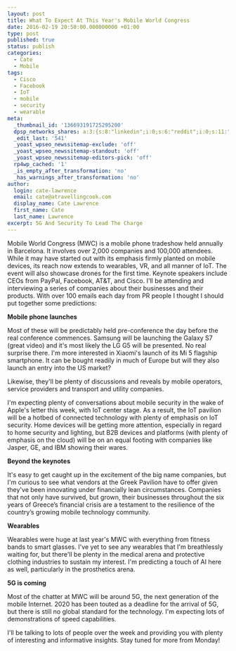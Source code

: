 ```yaml
---
layout: post
title: What To Expect At This Year's Mobile World Congress
date: 2016-02-19 20:50:00.000000000 +01:00
type: post
published: true
status: publish
categories:
  - Cate
  - Mobile
tags:
  - Cisco
  - Facebook
  - IoT
  - mobile
  - security
  - wearable
meta:
  _thumbnail_id: '136693191725295200'
  dpsp_networks_shares: a:3:{s:8:"linkedin";i:0;s:6:"reddit";i:0;s:11:"google-plus";i:0;}
  _edit_last: '541'
  _yoast_wpseo_newssitemap-exclude: 'off'
  _yoast_wpseo_newssitemap-standout: 'off'
  _yoast_wpseo_newssitemap-editors-pick: 'off'
  rp4wp_cached: '1'
  _is_empty_after_transformation: 'no'
  _has_warnings_after_transformation: 'no'
author:
  login: cate-lawrence
  email: cate@atravellingcook.com
  display_name: Cate Lawrence
  first_name: Cate
  last_name: Lawrence
excerpt: 5G And Security To Lead The Charge
---
```

Mobile World Congress (MWC) is a mobile phone tradeshow held annually in
Barcelona. It involves over 2,000 companies and 100,000 attendees. While
it may have started out with its emphasis firmly planted on mobile
devices, its reach now extends to wearables, VR, and all manner of IoT.
The event will also showcase drones for the first time. Keynote speakers
include CEOs from PayPal, Facebook, AT&T, and Cisco. I'll be attending
and interviewing a series of companies about their businesses and their
products. With over 100 emails each day from PR people I thought I
should put together some predictions:

**Mobile phone launches**

Most of these will be predictably held pre-conference the day before the
real conference commences. Samsung will be launching the Galaxy S7
(great video) and it's most likely the LG G5 will be presented. No real
surprise there. I'm more interested in Xiaomi's launch of its Mi 5
flagship smartphone. It can be bought readily in much of Europe but will
they also launch an entry into the US market?

Likewise, they'll be plenty of discussions and reveals by mobile
operators, service providers and transport and utility companies. 

I'm expecting plenty of conversations about mobile security in the wake
of Apple's letter this week, with IoT center stage. As a result, the IoT
pavilion will be a hotbed of connected technology with plenty of
emphasis on IoT security. Home devices will be getting more attention,
especially in regard to home security and lighting, but B2B devices and
platforms (with plenty of emphasis on the cloud) will be on an equal
footing with companies like Jasper, GE, and IBM showing their wares. 

**Beyond the keynotes**

It's easy to get caught up in the excitement of the big name companies,
but I'm curious to see what vendors at the Greek Pavilion have to offer
given they've been innovating under financially lean circumstances.
Companies that not only have survived, but grown, their businesses
throughout the six years of Greece’s financial crisis are a testament to
the resilience of the country’s growing mobile technology community.

**Wearables**

Wearables were huge at last year's MWC with everything from fitness
bands to smart glasses. I've yet to see any wearables that I'm
breathlessly waiting for, but there'll be plenty in the medical arena
and protective clothing industries to sustain my interest. I'm
predicting a touch of AI here as well, particularly in the prosthetics
arena.

**5G is coming**

Most of the chatter at MWC will be around 5G, the next generation of the
mobile Internet. 2020 has been touted as a deadline for the arrival of
5G, but there is still no global standard for the technology. I'm
expecting lots of demonstrations of speed capabilities.

I'll be talking to lots of people over the week and providing you with
plenty of interesting and informative insights. Stay tuned for more from
Monday! 
